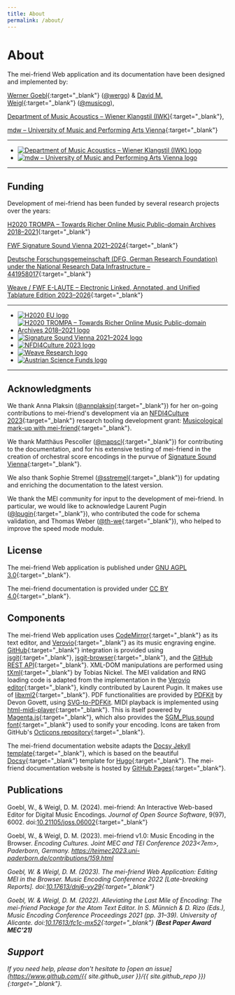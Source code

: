 ```yaml
---
title: About
permalink: /about/
---
```


# About

The mei-friend Web application and its documentation have been designed and implemented by:

[Werner Goebl](https://iwk.mdw.ac.at/goebl/){:target="_blank"} ([@wergo](https://github.com/wergo)) & 
[David M. Weigl](https://iwk.mdw.ac.at/david-weigl/){:target="_blank"} ([@musicog](https://github.com/musicog)), 

[Department of Music Acoustics &ndash; Wiener Klangstil (IWK)](https://iwk.mdw.ac.at/){:target="_blank"}, 

[mdw &ndash; University of Music and Performing Arts Vienna](https://www.mdw.ac.at/){:target="_blank"}

<hr/>
<div>
    <ul class="logos">
        <li class="logo">
            <a href="https://iwk.mdw.ac.at" target="_blank">
                <img src="../assets/img/IWK-logo.svg" alt="Department of Music Acoustics &ndash; Wiener Klangstil (IWK) logo"/>
            </a>
        </li>
        <li class="logo">
            <a href="https://www.mdw.ac.at" target="_blank">
                <img src="../assets/img/mdw-logo.svg" alt="mdw &ndash; University of Music and Performing Arts Vienna logo" />
            </a>
        </li>
    </ul>
</div>
<hr/>

## Funding

Development of mei-friend has been funded by several research projects over the years:

[H2020 TROMPA &ndash; Towards Richer Online Music Public-domain Archives 2018&ndash;2021](https://iwk.mdw.ac.at/h2020-trompa/){:target="_blank"}

[FWF Signature Sound Vienna 2021&ndash;2024](https://iwk.mdw.ac.at/signature-sound-vienna/){:target="_blank"}

[Deutsche Forschungsgemeinschaft (DFG, German Research Foundation) under the National Research Data Infrastructure – 441958017](https://nfdi4culture.de/){:target="_blank"}

[Weave / FWF E-LAUTE &ndash; Electronic Linked, Annotated, and Unified Tablature Edition 2023&ndash;2026](https://iwk.mdw.ac.at/e-laute/){:target="_blank"}


<hr/>

<div>
    <ul class="logos">
        <li class="logo">
            <a href="http://ec.europa.eu/programmes/horizon2020/en">
                <img src="../assets/img/Flag_of_Europe.svg" alt="H2020 EU logo" />
            </a>
        </li>
        <li class="logo wide">
            <a href="https://trompamusic.eu" target="_blank">
                <img src="../assets/img/TROMPA-logo.png" alt="H2020 TROMPA &ndash; Towards Richer Online Music Public-domain Archives 2018&ndash;2021 logo" />
            </a>
        </li>
        <li class="logo wide tall">
            <a href="https://iwk.mdw.ac.at/signature-sound-vienna" target="_blank">
                <img src="../assets/img/signature-sound-light.png" alt="Signature Sound Vienna 2021&ndash;2024 logo" />
            </a>
        </li>
        <li class="logo">
            <a href="https://nfdi4culture.de" target="_blank">
                <img src="../assets/img/NFDI4C.svg" alt="NFDI4Culture 2023 logo" />
            </a>
        </li>
        <li class="logo">
            <a href="https://nfdi4culture.de" target="_blank">
                <img src="../assets/img/Weave.svg" alt="Weave Research logo" />
            </a>
        </li>
        <li class="logo wide">
            <a href="https://www.fwf.ac.at" target="_blank">
                <img src="../assets/img/fwf-logo.jpg" alt="Austrian Science Funds logo" />
            </a>
        </li>
    </ul>
</div>
<hr/>


## Acknowledgments

We thank Anna Plaksin ([@annplaksin](https://github.com/annplaksin){:target="_blank"}) for her on-going contributions to mei-friend's development via an [NFDI4Culture 2023](https://nfdi4culture.de/){:target="_blank"} research tooling development grant: [Musicological mark-up with mei-friend](https://nfdi4culture.de/news-events/news/2nd-forum-further-development-of-research-tools-data-services-report.html){:target="_blank"}.

We thank Matthäus Pescoller ([@mapscl](https://github.com/mapscl){:target="_blank"}) for contributing to the documentation, and for his extensive testing of mei-friend in the creation of orchestral score encodings in the purvue of [Signature Sound Vienna](https://github.com/signature-sound-vienna){:target="_blank"}.

We also thank Sophie Stremel ([@sstremel](https://github.com/sstremel){:target="_blank"}) for updating and enriching the documentation to the latest version.

We thank the MEI community for input to the development of mei-friend. 
In particular, we would like to acknowledge Laurent Pugin ([@lpugin](https://github.com/lpugin){:target="_blank"}), who contributed the code for schema validation, and 
Thomas Weber ([@th-we](https://github.com/th-we){:target="_blank"}), who helped to improve the speed mode module.

## License

The mei-friend Web application is published under [GNU AGPL 3.0](https://github.com/mei-friend/mei-friend/blob/main/LICENSE){:target="_blank"}. 

The mei-friend documentation is provided under [CC BY 4.0](http://creativecommons.org/licenses/by/4.0/){:target="_blank"}.


## Components

The mei-friend Web application uses [CodeMirror](https://codemirror.net){:target="_blank"} as its text editor, and [Verovio](https://www.verovio.org){:target="_blank"} as its music engraving engine. [GitHub](https://github.org){:target="_blank"} integration is provided using [jsgit](https://github.com/creationix/jsgit){:target="_blank"}, [jsgit-browser](https://github.com/LivelyKernel/js-git-browser){:target="_blank"}, and the [GitHub REST API](https://docs.github.com/en/rest){:target="_blank"}. XML-DOM manipulations are performed using [tXml](https://github.com/TobiasNickel/tXml){:target="_blank"} by Tobias Nickel. The MEI validation and RNG loading code is adapted from the implementation in the [Verovio editor](https://editor.verovio.org){:target="_blank"}, kindly contributed by Laurent Pugin. It makes use of [libxml2](https://gitlab.gnome.org/GNOME/libxml2/){:target="_blank"}. PDF functionalities are provided by [PDFKit](https://github.com/foliojs/pdfkit) by Devon Govett, using [SVG-to-PDFKit](https://github.com/alafr/SVG-to-PDFKit). MIDI playback is implemented using [html-midi-player](https://github.com/cifkao/html-midi-player){:target="_blank"}. This is itself powered by [Magenta.js](https://github.com/magenta/magenta-js/tree/master/music/){:target="_blank"}, which also provides the [SGM_Plus sound font](https://storage.googleapis.com/magentadata/js/soundfonts/sgm_plus/soundfont.json){:target="_blank"} used to sonify your encoding. Icons are taken from GitHub's [Octicons repository](https://github.com/primer/octicons){:target="_blank"}.


The mei-friend documentation website adapts the [Docsy Jekyll template](https://vsoch.github.io/docsy-jekyll/){:target="_blank"}, which is based
on the beautiful [Docsy](https://github.com/google/docsy){:target="_blank"} template for [Hugo](https://gohugo.io/){:target="_blank"}. The mei-friend documentation website is hosted by [GitHub Pages](https://pages.github.com){:target="_blank"}.

## Publications

<a name="GoeblWeigl-JOSS2024"></a>
Goebl, W., & Weigl, D. M. (2024). mei-friend: An Interactive Web-based Editor for Digital Music Encodings. <em>Journal of Open Source Software</em>, 9(97), 6002. doi:[10.21105/joss.06002](https://doi.org/10.21105/joss.06002){:target="_blank"}

<a name="GoeblWeigl-TEIMEC2023"></a>
Goebl, W., & Weigl, D. M. (2023). mei-friend v1.0: Music Encoding in the Browser. <em>Encoding Cultures. Joint MEC and TEI Conference 2023<7em>, Paderborn, Germany. https://teimec2023.uni-paderborn.de/contributions/159.html

<a name="GoeblWeigl-MEC2022">Goebl, W. & Weigl, D. M. (2023). The mei-friend Web Application: Editing MEI in the Browser. <em>Music Encoding Conference 2022</em> [Late-breaking Reports].
doi:[10.17613/dnj6-yy29](https://doi.org/10.17613/dnj6-yy29){:target="_blank"}

<a name="GoeblWeigl-MEC2021"></a>Goebl, W. & Weigl, D. M. (2022). Alleviating the Last Mile of Encoding: The mei-friend Package for the Atom Text Editor.  In S. Münnich & D. Rizo (Eds.), <em>Music Encoding Conference Proceedings 2021</em> (pp. 31&ndash;39). University of Alicante. 
doi:[10.17613/fc1c-mx52](https://doi.org/10.17613/fc1c-mx52){:target="_blank"} **(Best Paper Award MEC'21)**


## Support

If you need help, please don't hesitate to [open an issue](https://www.github.com/{{ site.github_user }}/{{ site.github_repo }}){:target="_blank"}.

